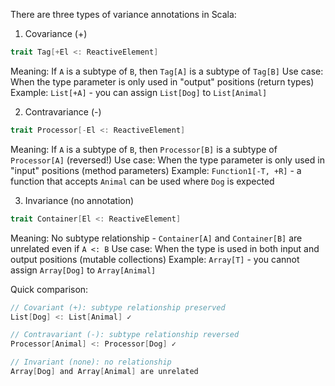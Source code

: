 There are three types of variance annotations in Scala:

1. Covariance (+)

```scala
trait Tag[+El <: ReactiveElement]
```

Meaning: If `A` is a subtype of `B`, then `Tag[A]` is a subtype of `Tag[B]`
Use case: When the type parameter is only used in "output" positions (return types)
Example: `List[+A]` - you can assign `List[Dog]` to `List[Animal]`

2. Contravariance (-)

```scala
trait Processor[-El <: ReactiveElement]
```

Meaning: If `A` is a subtype of `B`, then `Processor[B]` is a subtype of `Processor[A]` (reversed!)
Use case: When the type parameter is only used in "input" positions (method parameters)
Example: `Function1[-T, +R]` - a function that accepts `Animal` can be used where `Dog` is expected

3. Invariance (no annotation)

```scala
trait Container[El <: ReactiveElement]
```

Meaning: No subtype relationship - `Container[A]` and `Container[B]` are unrelated even if `A <: B`
Use case: When the type is used in both input and output positions (mutable collections)
Example: `Array[T]` - you cannot assign `Array[Dog]` to `Array[Animal]`

Quick comparison:

```scala
// Covariant (+): subtype relationship preserved
List[Dog] <: List[Animal] ✓

// Contravariant (-): subtype relationship reversed  
Processor[Animal] <: Processor[Dog] ✓

// Invariant (none): no relationship
Array[Dog] and Array[Animal] are unrelated
```